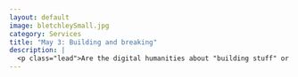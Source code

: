 ```yaml
---
layout: default
image: bletchleySmall.jpg
category: Services
title: "May 3: Building and breaking"
description: |
  <p class="lead">Are the digital humanities about "building stuff" or "breaking stuff"? Hack or yack? big data? sharing? social justice? We'll read about and unpack these questions as we explore the nature of (and some of the debates about) the digital humanities.</p><p><em>Before class</em> please read the following:<ul><li>Kris Shaffer, <a href="http://kris.shaffermusic.com/2015/10/what-are-the-digital-humanities/">What are the digital humanities?</a></li><li>Stephen Ramsay, <a href="http://stephenramsay.us/text/2011/01/08/whos-in-and-whos-out/">Who's In and Who's Out</a></li><li>Mark Sample, <a href="http://www.samplereality.com/2011/05/25/the-digital-humanities-is-not-about-building-its-about-sharing/">The digital humanities is not about building, it’s about sharing</a></li><li>Jesse Stommel, <a href="http://www.hybridpedagogy.com/journal/the-digital-humanities-is-about-breaking-stuff/">The Digital Humanities is About Breaking Stuff</a></li><li>Adeline Koh, <a href="http://www.hybridpedagogy.com/journal/a-letter-to-the-humanities-dh-will-not-save-you/">A Letter to the Humanities: DH Will Not Save You</a></li><li>Frederick W. Gibbs and Daniel J. Cohen, <a href="http://muse.jhu.edu/journals/victorian_studies/v054/54.1.gibbs.html">A Conversation With Data: Prospecting Victorian Words and Ideas</a></li></ul>In class we'll discuss the first five readings as a set: What is DH? Then we'll look more deeply about two methods in computational analysis in the humanities: <em>close reading</em> and <em>distant reading</em>, in light of Gibbs/Cohen. Then we'll start building a collaborative document that collates digital humanities tools, methods, and approaches to sum up our readings and prepare our work later in the term.</p>
---
```


